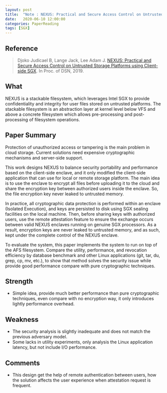 ```yaml
---
layout: post
title:  "Note : NEXUS: Practical and Secure Access Control on Untrusted Storage Platforms using Client-side SGX"
date:   2020-06-10 12:00:00
categories: PaperReading
tags: [SGX]
---
```


## Reference

> Djoko Judicael B, Lange Jack, Lee Adam J. [NEXUS: Practical and Secure Access Control on Untrusted Storage Platforms using Client-side SGX](https://dl.acm.org/doi/pdf/10.1145/3361525.3361533). In Proc. of DSN, 2019.

## What

NEXUS is a stackable filesystem, which leverages Intel SGX to provide confidentiality and integrity for user files stored on untrusted platforms. The stackable filesystem is an abstraction layer at kernel level below VFS and above a concrete filesystem which allows pre-processing and post-processing of filesystem operations. 

<!-- more -->

## Paper Summary

Protection of unauthorized access or tampering is the main problem in cloud storage. Current solutions need expensive cryptographic mechanisms and server-side support.  

This work designs NEXUS to balance security portability and performance based on the client-side enclave, and it only modified the client-side application that can use for local or remote storage platform. The main idea is to use the enclave to encrypt all files before uploading it to the cloud and share the encryption key between authorized users inside the enclave. So, the file encryption key never leaked to untrusted memory.

In practice, all cryptographic data protection is performed within an enclave (Isolated Execution), and keys are persisted to disk using SGX sealing facilities on the local machine. Then, before sharing keys with authorized users, use the remote attestation feature to ensure the exchange occurs between valid NEXUS enclaves running on genuine SGX processors. As a result, encryption keys are never leaked to untrusted memory, and as such, kept under the complete control of the NEXUS enclave.

To evaluate the system, this paper implements the system to run on top of the AFS filesystem. Compare the utility, performance, and revocation efficiency by database benchmark and other Linux applications (git, tar, du, grep, cp, mv, etc.), to show that method solves the security issue while provide good performance compare with pure cryptographic techniques.

## Strength

* Simple idea, provide much better performance than pure cryptographic techniques, even compare with no encryption way, it only introduces lightly performance overhead.

## Weakness

* The security analysis is slightly inadequate and does not match the previous adversary model.
* Some lacks in utility experiments, only analysis the Linux application latency, but not include I/O performance.

## Comments

* This design get the help of remote authentication between users, how the solution affects the user experience when attestation request is frequent.
